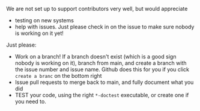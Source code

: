 We are not set up to support contributors very well, but would appreciate 

* testing on new systems
* help with issues. Just please check in on the issue to make sure nobody is working on it yet!

Just please:

* Work on a branch! If a branch doesn't exist (which is a good sign nobody is working on it), branch from main, and create a branch with the issue number and issue name. Github does this for you if you click `create a branc` on the bottom right
* Issue pull requests to merge back to main, and fully document what you did
* TEST your code, using the right `*-doctest` executable, or create one if you need to.

